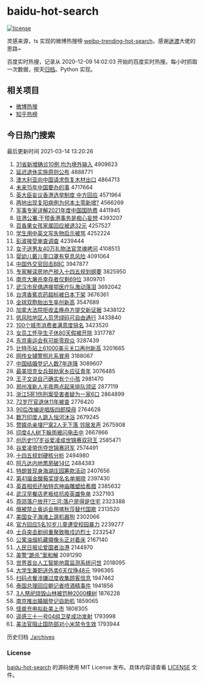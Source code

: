 # baidu-hot-search

[![license](https://img.shields.io/github/license/Arrackisarookie/baidu-hot-search)](https://github.com/Arrackisarookie/baidu-hot-search/blob/master/LICENSE)

灵感来源，ts 实现的微博热搜榜 [weibo-trending-hot-search](https://github.com/justjavac/weibo-trending-hot-search)，感谢[迷渡](https://github.com/justjavac)大佬的思路~

百度实时热搜，记录从 2020-12-09 14:02:03 开始的百度实时热搜。每小时抓取一次数据，按天[归档](./archives)。Python 实现。

## 相关项目
+ [微博热搜](https://github.com/Arrackisarookie/weibo-hot-search)
+ [知乎热榜](https://github.com/Arrackisarookie/zhihu-top-search)

## 今日热门搜索

<!-- Rank Begin -->

最后更新时间 2021-03-14 13:20:26

1. [31省新增确诊10例 均为境外输入](http://www.baidu.com/baidu?cl=3&tn=SE_baiduhomet8_jmjb7mjw&rsv_dl=fyb_top&fr=top1000&wd=31%CA%A1%D0%C2%D4%F6%C8%B7%D5%EF10%C0%FD%20%BE%F9%CE%AA%BE%B3%CD%E2%CA%E4%C8%EB) 4909623
1. [延迟退休实施原则公布](http://www.baidu.com/baidu?cl=3&tn=SE_baiduhomet8_jmjb7mjw&rsv_dl=fyb_top&fr=top1000&wd=%D1%D3%B3%D9%CD%CB%D0%DD%CA%B5%CA%A9%D4%AD%D4%F2%B9%AB%B2%BC) 4888771
1. [澳大利亚向中国请求恢复木材出口](http://www.baidu.com/baidu?cl=3&tn=SE_baiduhomet8_jmjb7mjw&rsv_dl=fyb_top&fr=top1000&wd=%B0%C4%B4%F3%C0%FB%D1%C7%CF%F2%D6%D0%B9%FA%C7%EB%C7%F3%BB%D6%B8%B4%C4%BE%B2%C4%B3%F6%BF%DA) 4864713
1. [未来15年中国要办的事](http://www.baidu.com/baidu?cl=3&tn=SE_baiduhomet8_jmjb7mjw&rsv_dl=fyb_top&fr=top1000&wd=%CE%B4%C0%B415%C4%EA%D6%D0%B9%FA%D2%AA%B0%EC%B5%C4%CA%C2) 4717664
1. [英大臣妄议香港选举制度 中方回应](http://www.baidu.com/baidu?cl=3&tn=SE_baiduhomet8_jmjb7mjw&rsv_dl=fyb_top&fr=top1000&wd=%D3%A2%B4%F3%B3%BC%CD%FD%D2%E9%CF%E3%B8%DB%D1%A1%BE%D9%D6%C6%B6%C8%20%D6%D0%B7%BD%BB%D8%D3%A6) 4571964
1. [两地出现复阳病例为何本土零新增?](http://www.baidu.com/baidu?cl=3&tn=SE_baiduhomet8_jmjb7mjw&rsv_dl=fyb_top&fr=top1000&wd=%C1%BD%B5%D8%B3%F6%CF%D6%B8%B4%D1%F4%B2%A1%C0%FD%CE%AA%BA%CE%B1%BE%CD%C1%C1%E3%D0%C2%D4%F6%3F) 4566269
1. [军事专家详解2021年度中国国防费](http://www.baidu.com/baidu?cl=3&tn=SE_baiduhomet8_jmjb7mjw&rsv_dl=fyb_top&fr=top1000&wd=%BE%FC%CA%C2%D7%A8%BC%D2%CF%EA%BD%E22021%C4%EA%B6%C8%D6%D0%B9%FA%B9%FA%B7%C0%B7%D1) 4411945
1. [驻港公署:干预香港事务是痴心妄想](http://www.baidu.com/baidu?cl=3&tn=SE_baiduhomet8_jmjb7mjw&rsv_dl=fyb_top&fr=top1000&wd=%D7%A4%B8%DB%B9%AB%CA%F0%3A%B8%C9%D4%A4%CF%E3%B8%DB%CA%C2%CE%F1%CA%C7%B3%D5%D0%C4%CD%FD%CF%EB) 4393207
1. [百香果女孩家属回应被退32元](http://www.baidu.com/baidu?cl=3&tn=SE_baiduhomet8_jmjb7mjw&rsv_dl=fyb_top&fr=top1000&wd=%B0%D9%CF%E3%B9%FB%C5%AE%BA%A2%BC%D2%CA%F4%BB%D8%D3%A6%B1%BB%CD%CB32%D4%AA) 4257527
1. [学生用中英文写失物启示被骂](http://www.baidu.com/baidu?cl=3&tn=SE_baiduhomet8_jmjb7mjw&rsv_dl=fyb_top&fr=top1000&wd=%D1%A7%C9%FA%D3%C3%D6%D0%D3%A2%CE%C4%D0%B4%CA%A7%CE%EF%C6%F4%CA%BE%B1%BB%C2%EE) 4252224
1. [彭波接受审查调查](http://www.baidu.com/baidu?cl=3&tn=SE_baiduhomet8_jmjb7mjw&rsv_dl=fyb_top&fr=top1000&wd=%C5%ED%B2%A8%BD%D3%CA%DC%C9%F3%B2%E9%B5%F7%B2%E9) 4239444
1. [女子送男友40万礼物法官灵魂拷问](http://www.baidu.com/baidu?cl=3&tn=SE_baiduhomet8_jmjb7mjw&rsv_dl=fyb_top&fr=top1000&wd=%C5%AE%D7%D3%CB%CD%C4%D0%D3%D140%CD%F2%C0%F1%CE%EF%B7%A8%B9%D9%C1%E9%BB%EA%BF%BD%CE%CA) 4108513
1. [婴幼儿戴儿童口罩有窒息风险](http://www.baidu.com/baidu?cl=3&tn=SE_baiduhomet8_jmjb7mjw&rsv_dl=fyb_top&fr=top1000&wd=%D3%A4%D3%D7%B6%F9%B4%F7%B6%F9%CD%AF%BF%DA%D5%D6%D3%D0%D6%CF%CF%A2%B7%E7%CF%D5) 4091064
1. [中国外交官回击BBC](http://www.baidu.com/baidu?cl=3&tn=SE_baiduhomet8_jmjb7mjw&rsv_dl=fyb_top&fr=top1000&wd=%D6%D0%B9%FA%CD%E2%BD%BB%B9%D9%BB%D8%BB%F7BBC) 3947877
1. [专家解读房地产税入十四五规划纲要](http://www.baidu.com/baidu?cl=3&tn=SE_baiduhomet8_jmjb7mjw&rsv_dl=fyb_top&fr=top1000&wd=%D7%A8%BC%D2%BD%E2%B6%C1%B7%BF%B5%D8%B2%FA%CB%B0%C8%EB%CA%AE%CB%C4%CE%E5%B9%E6%BB%AE%B8%D9%D2%AA) 3825950
1. [南京大屠杀幸存者仅剩69位](http://www.baidu.com/baidu?cl=3&tn=SE_baiduhomet8_jmjb7mjw&rsv_dl=fyb_top&fr=top1000&wd=%C4%CF%BE%A9%B4%F3%CD%C0%C9%B1%D0%D2%B4%E6%D5%DF%BD%F6%CA%A369%CE%BB) 3809701
1. [武汉市民偶遇援鄂医疗队激动落泪](http://www.baidu.com/baidu?cl=3&tn=SE_baiduhomet8_jmjb7mjw&rsv_dl=fyb_top&fr=top1000&wd=%CE%E4%BA%BA%CA%D0%C3%F1%C5%BC%D3%F6%D4%AE%B6%F5%D2%BD%C1%C6%B6%D3%BC%A4%B6%AF%C2%E4%C0%E1) 3692042
1. [台湾香蕉农药超标被日本下架](http://www.baidu.com/baidu?cl=3&tn=SE_baiduhomet8_jmjb7mjw&rsv_dl=fyb_top&fr=top1000&wd=%CC%A8%CD%E5%CF%E3%BD%B6%C5%A9%D2%A9%B3%AC%B1%EA%B1%BB%C8%D5%B1%BE%CF%C2%BC%DC) 3676361
1. [全球双胞胎出生率创新高](http://www.baidu.com/baidu?cl=3&tn=SE_baiduhomet8_jmjb7mjw&rsv_dl=fyb_top&fr=top1000&wd=%C8%AB%C7%F2%CB%AB%B0%FB%CC%A5%B3%F6%C9%FA%C2%CA%B4%B4%D0%C2%B8%DF) 3547689
1. [加拿大法院拒收孟晚舟方提交新证据](http://www.baidu.com/baidu?cl=3&tn=SE_baiduhomet8_jmjb7mjw&rsv_dl=fyb_top&fr=top1000&wd=%BC%D3%C4%C3%B4%F3%B7%A8%D4%BA%BE%DC%CA%D5%C3%CF%CD%ED%D6%DB%B7%BD%CC%E1%BD%BB%D0%C2%D6%A4%BE%DD) 3438122
1. [低风险地区人员凭绿码可自由通行](http://www.baidu.com/baidu?cl=3&tn=SE_baiduhomet8_jmjb7mjw&rsv_dl=fyb_top&fr=top1000&wd=%B5%CD%B7%E7%CF%D5%B5%D8%C7%F8%C8%CB%D4%B1%C6%BE%C2%CC%C2%EB%BF%C9%D7%D4%D3%C9%CD%A8%D0%D0) 3433840
1. [100个城市消费者满意度排名](http://www.baidu.com/baidu?cl=3&tn=SE_baiduhomet8_jmjb7mjw&rsv_dl=fyb_top&fr=top1000&wd=100%B8%F6%B3%C7%CA%D0%CF%FB%B7%D1%D5%DF%C2%FA%D2%E2%B6%C8%C5%C5%C3%FB) 3423520
1. [女员工怀孕生子休80天假被开除](http://www.baidu.com/baidu?cl=3&tn=SE_baiduhomet8_jmjb7mjw&rsv_dl=fyb_top&fr=top1000&wd=%C5%AE%D4%B1%B9%A4%BB%B3%D4%D0%C9%FA%D7%D3%D0%DD80%CC%EC%BC%D9%B1%BB%BF%AA%B3%FD) 3317787
1. [东京奥运会有可能零观众](http://www.baidu.com/baidu?cl=3&tn=SE_baiduhomet8_jmjb7mjw&rsv_dl=fyb_top&fr=top1000&wd=%B6%AB%BE%A9%B0%C2%D4%CB%BB%E1%D3%D0%BF%C9%C4%DC%C1%E3%B9%DB%D6%DA) 3287439
1. [比特币站上61000美元关口再创新高](http://www.baidu.com/baidu?cl=3&tn=SE_baiduhomet8_jmjb7mjw&rsv_dl=fyb_top&fr=top1000&wd=%B1%C8%CC%D8%B1%D2%D5%BE%C9%CF61000%C3%C0%D4%AA%B9%D8%BF%DA%D4%D9%B4%B4%D0%C2%B8%DF) 3201665
1. [网传女辅警照片系冒用](http://www.baidu.com/baidu?cl=3&tn=SE_baiduhomet8_jmjb7mjw&rsv_dl=fyb_top&fr=top1000&wd=%CD%F8%B4%AB%C5%AE%B8%A8%BE%AF%D5%D5%C6%AC%CF%B5%C3%B0%D3%C3) 3188067
1. [中国结婚登记人数7年连降](http://www.baidu.com/baidu?cl=3&tn=SE_baiduhomet8_jmjb7mjw&rsv_dl=fyb_top&fr=top1000&wd=%D6%D0%B9%FA%BD%E1%BB%E9%B5%C7%BC%C7%C8%CB%CA%FD7%C4%EA%C1%AC%BD%B5) 3089607
1. [最美坦克女兵鼓励家乡应征青年](http://www.baidu.com/baidu?cl=3&tn=SE_baiduhomet8_jmjb7mjw&rsv_dl=fyb_top&fr=top1000&wd=%D7%EE%C3%C0%CC%B9%BF%CB%C5%AE%B1%F8%B9%C4%C0%F8%BC%D2%CF%E7%D3%A6%D5%F7%C7%E0%C4%EA) 3076485
1. [王子文说自己确实有个小孩](http://www.baidu.com/baidu?cl=3&tn=SE_baiduhomet8_jmjb7mjw&rsv_dl=fyb_top&fr=top1000&wd=%CD%F5%D7%D3%CE%C4%CB%B5%D7%D4%BC%BA%C8%B7%CA%B5%D3%D0%B8%F6%D0%A1%BA%A2) 2981470
1. [郑州准新人半夜两点起来排队领证](http://www.baidu.com/baidu?cl=3&tn=SE_baiduhomet8_jmjb7mjw&rsv_dl=fyb_top&fr=top1000&wd=%D6%A3%D6%DD%D7%BC%D0%C2%C8%CB%B0%EB%D2%B9%C1%BD%B5%E3%C6%F0%C0%B4%C5%C5%B6%D3%C1%EC%D6%A4) 2877119
1. [浙江5死1伤刑案受害者疑为一家6口](http://www.baidu.com/baidu?cl=3&tn=SE_baiduhomet8_jmjb7mjw&rsv_dl=fyb_top&fr=top1000&wd=%D5%E3%BD%AD5%CB%C01%C9%CB%D0%CC%B0%B8%CA%DC%BA%A6%D5%DF%D2%C9%CE%AA%D2%BB%BC%D26%BF%DA) 2864899
1. [72岁厅官退休11年被查](http://www.baidu.com/baidu?cl=3&tn=SE_baiduhomet8_jmjb7mjw&rsv_dl=fyb_top&fr=top1000&wd=72%CB%EA%CC%FC%B9%D9%CD%CB%D0%DD11%C4%EA%B1%BB%B2%E9) 2776420
1. [90后改编说唱版四郎探母](http://www.baidu.com/baidu?cl=3&tn=SE_baiduhomet8_jmjb7mjw&rsv_dl=fyb_top&fr=top1000&wd=90%BA%F3%B8%C4%B1%E0%CB%B5%B3%AA%B0%E6%CB%C4%C0%C9%CC%BD%C4%B8) 2764628
1. [数万印度人跳入恒河沐浴](http://www.baidu.com/baidu?cl=3&tn=SE_baiduhomet8_jmjb7mjw&rsv_dl=fyb_top&fr=top1000&wd=%CA%FD%CD%F2%D3%A1%B6%C8%C8%CB%CC%F8%C8%EB%BA%E3%BA%D3%E3%E5%D4%A1) 2679245
1. [赘婿杀亲埋尸案2人无下落 邻居发声](http://www.baidu.com/baidu?cl=3&tn=SE_baiduhomet8_jmjb7mjw&rsv_dl=fyb_top&fr=top1000&wd=%D7%B8%D0%F6%C9%B1%C7%D7%C2%F1%CA%AC%B0%B82%C8%CB%CE%DE%CF%C2%C2%E4%20%C1%DA%BE%D3%B7%A2%C9%F9) 2675908
1. [印度4人树下躲雨被闪电击中](http://www.baidu.com/baidu?cl=3&tn=SE_baiduhomet8_jmjb7mjw&rsv_dl=fyb_top&fr=top1000&wd=%D3%A1%B6%C84%C8%CB%CA%F7%CF%C2%B6%E3%D3%EA%B1%BB%C9%C1%B5%E7%BB%F7%D6%D0) 2667866
1. [创历史!17岁谷爱凌成世锦赛双冠王](http://www.baidu.com/baidu?cl=3&tn=SE_baiduhomet8_jmjb7mjw&rsv_dl=fyb_top&fr=top1000&wd=%B4%B4%C0%FA%CA%B7%2117%CB%EA%B9%C8%B0%AE%C1%E8%B3%C9%CA%C0%BD%F5%C8%FC%CB%AB%B9%DA%CD%F5) 2585471
1. [谷爱凌带伤夺世锦赛冠军](http://www.baidu.com/baidu?cl=3&tn=SE_baiduhomet8_jmjb7mjw&rsv_dl=fyb_top&fr=top1000&wd=%B9%C8%B0%AE%C1%E8%B4%F8%C9%CB%B6%E1%CA%C0%BD%F5%C8%FC%B9%DA%BE%FC) 2574491
1. [十四五规划硬核分析](http://www.baidu.com/baidu?cl=3&tn=SE_baiduhomet8_jmjb7mjw&rsv_dl=fyb_top&fr=top1000&wd=%CA%AE%CB%C4%CE%E5%B9%E6%BB%AE%D3%B2%BA%CB%B7%D6%CE%F6) 2494980
1. [阿凡达内地票房破14亿](http://www.baidu.com/baidu?cl=3&tn=SE_baiduhomet8_jmjb7mjw&rsv_dl=fyb_top&fr=top1000&wd=%B0%A2%B7%B2%B4%EF%C4%DA%B5%D8%C6%B1%B7%BF%C6%C614%D2%DA) 2484383
1. [特朗普现身海湖庄园筹款活动](http://www.baidu.com/baidu?cl=3&tn=SE_baiduhomet8_jmjb7mjw&rsv_dl=fyb_top&fr=top1000&wd=%CC%D8%C0%CA%C6%D5%CF%D6%C9%ED%BA%A3%BA%FE%D7%AF%D4%B0%B3%EF%BF%EE%BB%EE%B6%AF) 2407656
1. [第41届金酸莓奖提名名单揭晓](http://www.baidu.com/baidu?cl=3&tn=SE_baiduhomet8_jmjb7mjw&rsv_dl=fyb_top&fr=top1000&wd=%B5%DA41%BD%EC%BD%F0%CB%E1%DD%AE%BD%B1%CC%E1%C3%FB%C3%FB%B5%A5%BD%D2%CF%FE) 2397430
1. [英首相拒还帕特农神庙雕塑给希腊](http://www.baidu.com/baidu?cl=3&tn=SE_baiduhomet8_jmjb7mjw&rsv_dl=fyb_top&fr=top1000&wd=%D3%A2%CA%D7%CF%E0%BE%DC%BB%B9%C5%C1%CC%D8%C5%A9%C9%F1%C3%ED%B5%F1%CB%DC%B8%F8%CF%A3%C0%B0) 2385632
1. [武汉早餐店老板给抗疫英雄免单](http://www.baidu.com/baidu?cl=3&tn=SE_baiduhomet8_jmjb7mjw&rsv_dl=fyb_top&fr=top1000&wd=%CE%E4%BA%BA%D4%E7%B2%CD%B5%EA%C0%CF%B0%E5%B8%F8%BF%B9%D2%DF%D3%A2%D0%DB%C3%E2%B5%A5) 2327193
1. [燕郊落户放开?三河:落户房得是住宅](http://www.baidu.com/baidu?cl=3&tn=SE_baiduhomet8_jmjb7mjw&rsv_dl=fyb_top&fr=top1000&wd=%D1%E0%BD%BC%C2%E4%BB%A7%B7%C5%BF%AA%3F%C8%FD%BA%D3%3A%C2%E4%BB%A7%B7%BF%B5%C3%CA%C7%D7%A1%D5%AC) 2323388
1. [俄被禁止奥运会用喀秋莎替代国歌](http://www.baidu.com/baidu?cl=3&tn=SE_baiduhomet8_jmjb7mjw&rsv_dl=fyb_top&fr=top1000&wd=%B6%ED%B1%BB%BD%FB%D6%B9%B0%C2%D4%CB%BB%E1%D3%C3%BF%A6%C7%EF%C9%AF%CC%E6%B4%FA%B9%FA%B8%E8) 2313520
1. [美国女子海滩上遛机器狗](http://www.baidu.com/baidu?cl=3&tn=SE_baiduhomet8_jmjb7mjw&rsv_dl=fyb_top&fr=top1000&wd=%C3%C0%B9%FA%C5%AE%D7%D3%BA%A3%CC%B2%C9%CF%E5%DE%BB%FA%C6%F7%B9%B7) 2302066
1. [官方回应5名10岁儿童遭受校园暴力](http://www.baidu.com/baidu?cl=3&tn=SE_baiduhomet8_jmjb7mjw&rsv_dl=fyb_top&fr=top1000&wd=%B9%D9%B7%BD%BB%D8%D3%A65%C3%FB10%CB%EA%B6%F9%CD%AF%D4%E2%CA%DC%D0%A3%D4%B0%B1%A9%C1%A6) 2239277
1. [士兵突击剧组重聚致敬戍边烈士](http://www.baidu.com/baidu?cl=3&tn=SE_baiduhomet8_jmjb7mjw&rsv_dl=fyb_top&fr=top1000&wd=%CA%BF%B1%F8%CD%BB%BB%F7%BE%E7%D7%E9%D6%D8%BE%DB%D6%C2%BE%B4%CA%F9%B1%DF%C1%D2%CA%BF) 2232547
1. [公寓油烟机藏摄像头正对着床](http://www.baidu.com/baidu?cl=3&tn=SE_baiduhomet8_jmjb7mjw&rsv_dl=fyb_top&fr=top1000&wd=%B9%AB%D4%A2%D3%CD%D1%CC%BB%FA%B2%D8%C9%E3%CF%F1%CD%B7%D5%FD%B6%D4%D7%C5%B4%B2) 2167140
1. [人民日报论爱国者治港](http://www.baidu.com/baidu?cl=3&tn=SE_baiduhomet8_jmjb7mjw&rsv_dl=fyb_top&fr=top1000&wd=%C8%CB%C3%F1%C8%D5%B1%A8%C2%DB%B0%AE%B9%FA%D5%DF%D6%CE%B8%DB) 2144970
1. [美警“跪杀”案和解](http://www.baidu.com/baidu?cl=3&tn=SE_baiduhomet8_jmjb7mjw&rsv_dl=fyb_top&fr=top1000&wd=%C3%C0%BE%AF%A1%B0%B9%F2%C9%B1%A1%B1%B0%B8%BA%CD%BD%E2) 2091290
1. [世界首台人工智能地震监测系统问世](http://www.baidu.com/baidu?cl=3&tn=SE_baiduhomet8_jmjb7mjw&rsv_dl=fyb_top&fr=top1000&wd=%CA%C0%BD%E7%CA%D7%CC%A8%C8%CB%B9%A4%D6%C7%C4%DC%B5%D8%D5%F0%BC%E0%B2%E2%CF%B5%CD%B3%CE%CA%CA%C0) 2018095
1. [大学生兼职送外卖6天仅挣48元](http://www.baidu.com/baidu?cl=3&tn=SE_baiduhomet8_jmjb7mjw&rsv_dl=fyb_top&fr=top1000&wd=%B4%F3%D1%A7%C9%FA%BC%E6%D6%B0%CB%CD%CD%E2%C2%F46%CC%EC%BD%F6%D5%F548%D4%AA) 1996365
1. [扫码点餐涉嫌过度收集顾客信息](http://www.baidu.com/baidu?cl=3&tn=SE_baiduhomet8_jmjb7mjw&rsv_dl=fyb_top&fr=top1000&wd=%C9%A8%C2%EB%B5%E3%B2%CD%C9%E6%CF%D3%B9%FD%B6%C8%CA%D5%BC%AF%B9%CB%BF%CD%D0%C5%CF%A2) 1947462
1. [泰国总理回应朝记者喷酒精事件](http://www.baidu.com/baidu?cl=3&tn=SE_baiduhomet8_jmjb7mjw&rsv_dl=fyb_top&fr=top1000&wd=%CC%A9%B9%FA%D7%DC%C0%ED%BB%D8%D3%A6%B3%AF%BC%C7%D5%DF%C5%E7%BE%C6%BE%AB%CA%C2%BC%FE) 1941856
1. [3人祭祀烧毁山林被罚种2000棵树](http://www.baidu.com/baidu?cl=3&tn=SE_baiduhomet8_jmjb7mjw&rsv_dl=fyb_top&fr=top1000&wd=3%C8%CB%BC%C0%EC%EB%C9%D5%BB%D9%C9%BD%C1%D6%B1%BB%B7%A3%D6%D62000%BF%C3%CA%F7) 1876228
1. [南京推出婚姻登记自助机](http://www.baidu.com/baidu?cl=3&tn=SE_baiduhomet8_jmjb7mjw&rsv_dl=fyb_top&fr=top1000&wd=%C4%CF%BE%A9%CD%C6%B3%F6%BB%E9%D2%F6%B5%C7%BC%C7%D7%D4%D6%FA%BB%FA) 1859065
1. [怪兽充电拟赴美上市](http://www.baidu.com/baidu?cl=3&tn=SE_baiduhomet8_jmjb7mjw&rsv_dl=fyb_top&fr=top1000&wd=%B9%D6%CA%DE%B3%E4%B5%E7%C4%E2%B8%B0%C3%C0%C9%CF%CA%D0) 1808305
1. [遥感三十一号04组卫星成功发射](http://www.baidu.com/baidu?cl=3&tn=SE_baiduhomet8_jmjb7mjw&rsv_dl=fyb_top&fr=top1000&wd=%D2%A3%B8%D0%C8%FD%CA%AE%D2%BB%BA%C504%D7%E9%CE%C0%D0%C7%B3%C9%B9%A6%B7%A2%C9%E4) 1793998
1. [美法官阻止国防部对小米禁令生效](http://www.baidu.com/baidu?cl=3&tn=SE_baiduhomet8_jmjb7mjw&rsv_dl=fyb_top&fr=top1000&wd=%C3%C0%B7%A8%B9%D9%D7%E8%D6%B9%B9%FA%B7%C0%B2%BF%B6%D4%D0%A1%C3%D7%BD%FB%C1%EE%C9%FA%D0%A7) 1793944
<!-- Rank End -->

历史归档 [./archives](./archives)

### License

[baidu-hot-search](https://github.com/Arrackisarookie/baidu-hot-search) 的源码使用 MIT License 发布。具体内容请查看 [LICENSE](./LICENSE) 文件。
